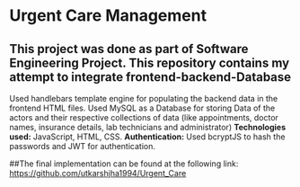 # Urgent Care Management
## This project was done as part of Software Engineering Project. This repository contains my attempt to integrate frontend-backend-Database

Used handlebars template engine for populating the backend data in the frontend HTML files.
Used MySQL as a Database for storing Data of the actors and their respective collections of data (like appointments, doctor names, insurance details, lab technicians and administrator) 
**Technologies used:** JavaScript, HTML, CSS. 
**Authentication:** Used bcryptJS to hash the passwords and JWT for authentication.

##The final implementation can be found at the following link: https://github.com/utkarshjha1994/Urgent_Care
